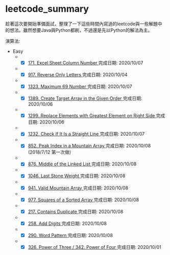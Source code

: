 # leetcode_summary
趁著這次要開始準備面試，整理了一下這些時間內寫過的leetcode與一些解題中的想法。雖然想要Java與Python都刷，不過還是先以Python的解法為主。  

演算法:  
* Easy
  * -[x] <a href="Easy/171/Excel_Sheet_Column_Number.ipynb">171. Excel Sheet Column Number </a> 完成日期: 2020/10/07
  * -[x] <a href="Easy/917/Reverse_Only_Letters.ipynb">917. Reverse Only Letters </a> 完成日期: 2020/10/04
  * -[x] <a href="Easy/1323/Maximum_69_Number.ipynb">1323. Maximum 69 Number </a> 完成日期: 2020/10/07
  * -[x] <a href="Easy/1389/Create_Target_Array_in_the_Given_Order.ipynb">1389. Create Target Array in the Given Order </a> 完成日期: 2020/10/06
  * -[x] <a href="Easy/1299/Replace_Elements_with_Greatest_Element_on_Right_Side.ipynb">1299. Replace Elements with Greatest Element on Right Side </a> 完成日期: 2020/10/06
  * -[x] <a href="Easy/1232/Check_If_It_Is_a_Straight_Line.ipynb">1232. Check If It Is a Straight Line </a> 完成日期: 2020/10/07
  * -[x] <a href="Easy/852/Peak_Index_in_a_Mountain_Array.ipynb">852. Peak Index in a Mountain Array </a> 完成日期: 2020/10/08 (2018/7/12 第一次做)
  * -[x] <a href="Easy/876/Middle_of_the_Linked_List.ipynb">876. Middle of the Linked List </a> 完成日期: 2020/10/08
  * -[x] <a href="Easy/1046/Last_Stone_Weight.ipynb">1046. Last Stone Weight </a> 完成日期: 2020/10/08
  * -[x] <a href="Easy/941/Valid_Mountain_Array.ipynb">941. Valid Mountain Array </a> 完成日期: 2020/10/08
  * -[x] <a href="Easy/977/Squares_of_a_Sorted_Array.ipynb">977. Squares of a Sorted Array </a> 完成日期: 2020/10/08
  * -[x] <a href="Easy/217/Contains_Duplicate.ipynb">217. Contains Duplicate </a> 完成日期: 2020/10/08
  * -[x] <a href="Easy/258/Add_Digits.ipynb">258. Add Digits </a> 完成日期: 2020/10/08
  * -[x] <a href="Easy/290/Word_Pattern.ipynb">290. Word Pattern </a> 完成日期: 2020/10/08
  * -[x] <a href="Easy/326/Power_of_Three.ipynb">326. Power of Three / 342. Power of Four </a> 完成日期: 2020/10/01
